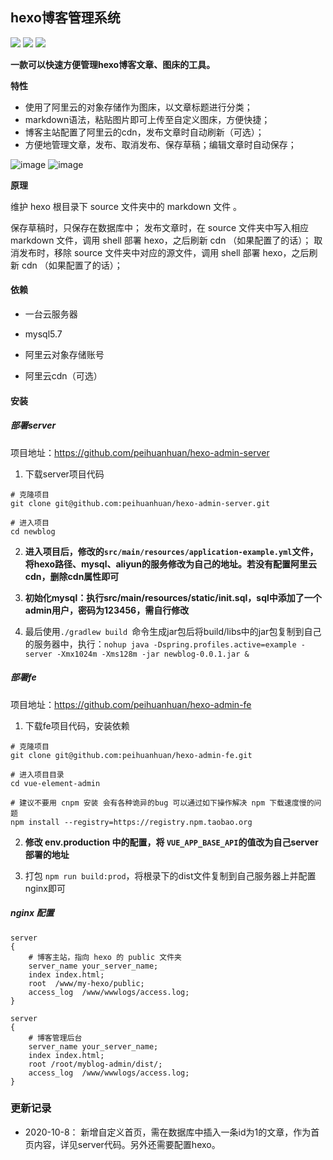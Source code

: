## hexo博客管理系统
![](https://img.shields.io/badge/by-hexo-green)     ![](https://img.shields.io/badge/by-Vue-orange)     ![](https://img.shields.io/badge/by-Spring-brightgreen)

**一款可以快速方便管理hexo博客文章、图床的工具。**

**特性**
- 使用了阿里云的对象存储作为图床，以文章标题进行分类；
- markdown语法，粘贴图片即可上传至自定义图床，方便快捷；
- 博客主站配置了阿里云的cdn，发布文章时自动刷新（可选）；
- 方便地管理文章，发布、取消发布、保存草稿；编辑文章时自动保存；

![image](https://user-images.githubusercontent.com/27762147/112250648-b7b3e280-8c94-11eb-8c1a-58bc30ac8ef2.png)
![image](https://user-images.githubusercontent.com/27762147/112250840-1aa57980-8c95-11eb-95d4-9b5f1b447cd0.png)

**原理**

维护 hexo 根目录下 source 文件夹中的 markdown 文件 。

保存草稿时，只保存在数据库中；
发布文章时，在 source 文件夹中写入相应 markdown 文件，调用 shell 部署 hexo，之后刷新 cdn （如果配置了的话）；
取消发布时，移除 source 文件夹中对应的源文件，调用 shell 部署 hexo，之后刷新 cdn （如果配置了的话）；




#### 依赖

- 一台云服务器

- mysql5.7
- 阿里云对象存储账号
- 阿里云cdn（可选）

#### 安装

##### 部署server

项目地址：https://github.com/peihuanhuan/hexo-admin-server
1. 下载server项目代码
```
# 克隆项目
git clone git@github.com:peihuanhuan/hexo-admin-server.git

# 进入项目
cd newblog
```

2. **进入项目后，修改的`src/main/resources/application-example.yml`文件，将hexo路径、mysql、aliyun的服务修改为自己的地址。若没有配置阿里云cdn，删除cdn属性即可**

3. **初始化mysql：执行src/main/resources/static/init.sql，sql中添加了一个admin用户，密码为123456，需自行修改**

4. 最后使用`./gradlew build `命令生成jar包后将build/libs中的jar包复制到自己的服务器中，执行：`nohup java -Dspring.profiles.active=example -server -Xmx1024m -Xms128m -jar newblog-0.0.1.jar &`


##### 部署fe
项目地址：https://github.com/peihuanhuan/hexo-admin-fe
1. 下载fe项目代码，安装依赖
```
# 克隆项目
git clone git@github.com:peihuanhuan/hexo-admin-fe.git

# 进入项目目录
cd vue-element-admin

# 建议不要用 cnpm 安装 会有各种诡异的bug 可以通过如下操作解决 npm 下载速度慢的问题
npm install --registry=https://registry.npm.taobao.org
```

2. **修改 env.production 中的配置，将 `VUE_APP_BASE_API`的值改为自己server部署的地址**

3. 打包 `npm run build:prod`，将根录下的dist文件复制到自己服务器上并配置nginx即可


##### nginx 配置

```nginx
server
{
    # 博客主站，指向 hexo 的 public 文件夹
    server_name your_server_name;
    index index.html;
    root  /www/my-hexo/public;
    access_log  /www/wwwlogs/access.log;
}

server
{
    # 博客管理后台
    server_name your_server_name;
    index index.html;
    root /root/myblog-admin/dist/;
    access_log  /www/wwwlogs/access.log;
}
```

### 更新记录
- 2020-10-8： 新增自定义首页，需在数据库中插入一条id为1的文章，作为首页内容，详见server代码。另外还需要配置hexo。

